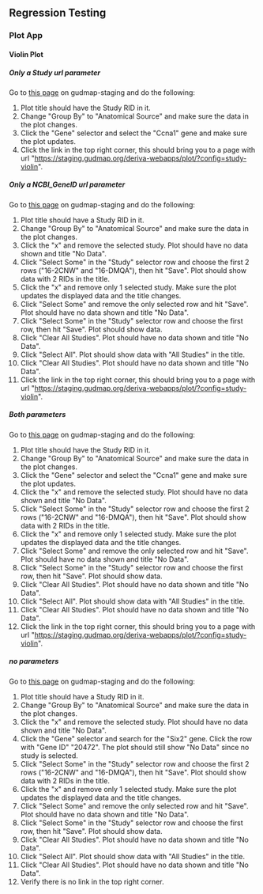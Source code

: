 ## Regression Testing

### Plot App

#### Violin Plot

##### Only a Study url parameter

Go to [this page](https://staging.gudmap.org/deriva-webapps/plot/?config=study-violin&Study=16-2CNW) on gudmap-staging and do the following:
 1. Plot title should have the Study RID in it.
 2. Change "Group By" to "Anatomical Source" and make sure the data in the plot changes.
 3. Click the "Gene" selector and select the "Ccna1" gene and make sure the plot updates.
 4. Click the link in the top right corner, this should bring you to a page with url "https://staging.gudmap.org/deriva-webapps/plot/?config=study-violin".

##### Only a NCBI_GeneID url parameter

Go to [this page](https://staging.gudmap.org/deriva-webapps/plot/?config=study-violin&NCBI_GeneID=20472) on gudmap-staging and do the following:
 1. Plot title should have a Study RID in it.
 2. Change "Group By" to "Anatomical Source" and make sure the data in the plot changes.
 3. Click the "x" and remove the selected study. Plot should have no data shown and title "No Data".
 4. Click "Select Some" in the "Study" selector row and choose the first 2 rows ("16-2CNW" and "16-DMQA"), then hit "Save". Plot should show data with 2 RIDs in the title.
 5. Click the "x" and remove only 1 selected study. Make sure the plot updates the displayed data and the title changes.
 6. Click "Select Some" and remove the only selected row and hit "Save". Plot should have no data shown and title "No Data".
 7. Click "Select Some" in the "Study" selector row and choose the first row, then hit "Save". Plot should show data.
 8. Click "Clear All Studies". Plot should have no data shown and title "No Data".
 9. Click "Select All". Plot should show data with "All Studies" in the title.
 10. Click "Clear All Studies". Plot should have no data shown and title "No Data".
 11. Click the link in the top right corner, this should bring you to a page with url "https://staging.gudmap.org/deriva-webapps/plot/?config=study-violin".

##### Both parameters

Go to [this page](https://staging.gudmap.org/deriva-webapps/plot/?config=study-violin&NCBI_GeneID=20472&Study=16-2CNW) on gudmap-staging and do the following:
 1. Plot title should have the Study RID in it.
 2. Change "Group By" to "Anatomical Source" and make sure the data in the plot changes.
 3. Click the "Gene" selector and select the "Ccna1" gene and make sure the plot updates.
 4. Click the "x" and remove the selected study. Plot should have no data shown and title "No Data".
 5. Click "Select Some" in the "Study" selector row and choose the first 2 rows ("16-2CNW" and "16-DMQA"), then hit "Save". Plot should show data with 2 RIDs in the title.
 6. Click the "x" and remove only 1 selected study. Make sure the plot updates the displayed data and the title changes.
 7. Click "Select Some" and remove the only selected row and hit "Save". Plot should have no data shown and title "No Data".
 8. Click "Select Some" in the "Study" selector row and choose the first row, then hit "Save". Plot should show data.
 9. Click "Clear All Studies". Plot should have no data shown and title "No Data".
 10. Click "Select All". Plot should show data with "All Studies" in the title.
 11. Click "Clear All Studies". Plot should have no data shown and title "No Data".
 12. Click the link in the top right corner, this should bring you to a page with url "https://staging.gudmap.org/deriva-webapps/plot/?config=study-violin".

##### no parameters

Go to [this page](https://staging.gudmap.org/deriva-webapps/plot/?config=study-violin) on gudmap-staging and do the following:
 1. Plot title should have a Study RID in it.
 2. Change "Group By" to "Anatomical Source" and make sure the data in the plot changes.
 3. Click the "x" and remove the selected study. Plot should have no data shown and title "No Data".
 4. Click the "Gene" selector and search for the "Six2" gene. Click the row with "Gene ID" "20472". The plot should still show "No Data" since no study is selected.
 5. Click "Select Some" in the "Study" selector row and choose the first 2 rows ("16-2CNW" and "16-DMQA"), then hit "Save". Plot should show data with 2 RIDs in the title.
 6. Click the "x" and remove only 1 selected study. Make sure the plot updates the displayed data and the title changes.
 7. Click "Select Some" and remove the only selected row and hit "Save". Plot should have no data shown and title "No Data".
 8. Click "Select Some" in the "Study" selector row and choose the first row, then hit "Save". Plot should show data.
 9. Click "Clear All Studies". Plot should have no data shown and title "No Data".
 10. Click "Select All". Plot should show data with "All Studies" in the title.
 11. Click "Clear All Studies". Plot should have no data shown and title "No Data".
 12. Verify there is no link in the top right corner.
